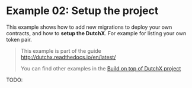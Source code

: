# Example 02: Setup the project
This example shows how to add new migrations to deploy your own 
contracts, and how to **setup the DutchX**. For example for listing your own token 
pair.

> This example is part of the guide http://dutchx.readthedocs.io/en/latest/
>
> You can find other examples in the [Build on top of DutchX project](https://github.com/gnosis/dx-example-build-on-top-of-dutchx/blob/master/example_01_build-of-top-of-dx/README.md)

TODO: